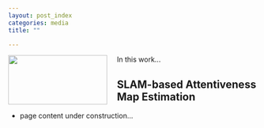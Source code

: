 ```yaml
---
layout: post_index
categories: media
title: ""

---
```



<img style="float: left; padding-right:20px;" src="/assets/hardware_figure.jpg" width="200" height="100">

In this work...

## SLAM-based Attentiveness Map Estimation

* page content under construction...

